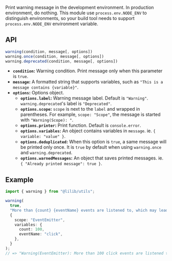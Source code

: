 Print warning message in the development environment. In production environment, do nothing. This module use `process.env.NODE_ENV` to distinguish environments, so your build tool needs to support `process.env.NODE_ENV` environment variable.

## API

```ts
warning(condition, message[, options])
warning.once(condition, message[, options])
warning.deprecated(condition, message[, options])
```

- **`condition`:** Warning condition. Print message only when this parameter is `true`.
- **`message`:** A formatted string that supports variables, such as `"This is a message contains {variable}"`.
- **`options`:** Options object.
  - **`options.label`:** Warning message label. Default is `"Warning"`. `warning.deprecated`'s label is `"Deprecated"`.
  - **`options.scope`:** `scope` is next to the `label` and wrapped in parentheses. For example, `scope: "Scope"`, the message is started with `"Warning(Scope): "`.
  - **`options.printer`:** Print function. Default is `console.error`.
  - **`options.variables`:** An object contains variables in `message`. ie. `{ variable: "value" }`.
  - **`options.deduplicated`:** When this option is `true`, a same message will be printed only once. It is `true` by default when using `warning.once` and `warning.deprecated`.
  - **`options.warnedMessages`:** An object that saves printed messages. ie. `{ "Already printed message": true }`.

## Example

```ts
import { warning } from "@lilib/utils";

warning(
  true,
  "More than {count} {eventName} events are listened to, which may lead to memory leaks.",
  {
    scope: "EventEmitter",
    variables: {
      count: 100,
      eventName: "click",
    },
  }
);
// => "Warning(EventEmitter): More than 100 click events are listened to, which may lead to memory leaks."
```
